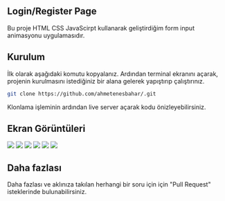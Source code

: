 ## Login/Register Page

Bu proje HTML CSS JavaScirpt kullanarak geliştirdiğim form input animasyonu uygulamasıdır.

## Kurulum

İlk olarak aşağıdaki komutu kopyalanız. Ardından terminal ekranını açarak, projenin kurulmasını istediğiniz bir alana gelerek yapıştırıp çalıştırınız.

```sh
git clone https://github.com/ahmetenesbahar/.git
```

Klonlama işleminin ardından live server açarak kodu önizleyebilirsiniz.

## Ekran Görüntüleri

<div>
<img src="https://github.com/ahmetenesbahar/login-register-page/blob/main/assets/screenshots/Login%2C.png">
<img src="https://github.com/ahmetenesbahar/login-register-page/blob/main/assets/screenshots/Sign%20Up.png">
<img src="https://github.com/ahmetenesbahar/login-register-page/blob/main/assets/screenshots/Login%20Msize.png">
<img src="https://github.com/ahmetenesbahar/login-register-page/blob/main/assets/screenshots/Sign%20Up%20Msize.png">
<img src="https://github.com/ahmetenesbahar/login-register-page/blob/main/assets/screenshots/Login%20Ssize.png">
<img src="https://github.com/ahmetenesbahar/login-register-page/blob/main/assets/screenshots/Sign%20Up%20Ssize.png">

</div>

## Daha fazlası

Daha fazlası ve aklınıza takılan herhangi bir soru için için "Pull Request" isteklerinde bulunabilirsiniz.
